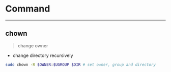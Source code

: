 # Command

---

## chown

> change owner

- change directory recursively

```bash
sudo chown -R $OWNER:$UGROUP $DIR # set owner, group and directory
```
